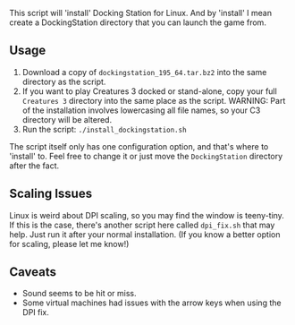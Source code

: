 This script will 'install' Docking Station for Linux. And by 'install' I mean create a DockingStation directory that you can launch the game from.

## Usage
1. Download a copy of `dockingstation_195_64.tar.bz2` into the same directory as the script.
2. If you want to play Creatures 3 docked or stand-alone, copy your full `Creatures 3` directory into the same place as the script. WARNING: Part of the installation involves lowercasing all file names, so your C3 directory will be altered.
3. Run the script: `./install_dockingstation.sh`

The script itself only has one configuration option, and that's where to 'install' to. Feel free to change it or just move the `DockingStation` directory after the fact.

## Scaling Issues
Linux is weird about DPI scaling, so you may find the window is teeny-tiny. If this is the case, there's another script here called `dpi_fix.sh` that may help. Just run it after your normal installation. (If you know a better option for scaling, please let me know!)

## Caveats
- Sound seems to be hit or miss.
- Some virtual machines had issues with the arrow keys when using the DPI fix.
